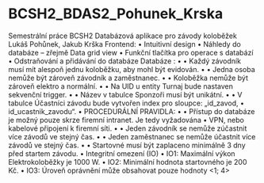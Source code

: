 # BCSH2_BDAS2_Pohunek_Krska
Semestrální práce BCSH2
Databázová aplikace pro závody koloběžek
Lukáš Pohůnek, Jakub Krška
Frontend:
• Intuitivní design
• Náhledy do databáze – zřejmě Data grid view
• Funkční tlačítka pro operace s databází
• Odstraňování a přidávání do databáze
Databáze :
• • Každý závodník musí mít alespoň jednu koloběžku, aby mohl být evidován.
• • Jedna osoba nemůže být zároveň závodník a zaměstnanec.
• • Koloběžka nemůže být zároveň elektro a normální.
• • Na UID u entity Turnaj bude nastaven sekvenční trigger.
• • Název v tabulce Sponzoři musí být unikátní.
• • V tabulce Účastníci závodu bude vytvořen index pro sloupce: „id_zavod,
• id_ucastnik_zavodu“.
• PROCEDURÁLNÍ PRAVIDLA:
• • Přístup do databáze je možný pouze skrze firemní intranet. Je tedy vyžadována
• VPN, nebo kabelové připojení k firemní síti.
• • Jeden závodník se nemůže zúčastnit více závodů ve stejný čas.
• • Jeden zaměstnanec se nemůže účastnit více závodů ve stejný čas.
• • Startovné musí být zaplaceno minimálně 3 dny před startem závodu.
• Integritní omezení (IO)
• IO1: Maximální výkon Elektrokoloběžky je 1000 W.
• IO2: Minimální hodnota startovného je 200 Kč.
• IO3: Úroveň oprávnění může obsahovat pouze hodnoty <1; 4>
